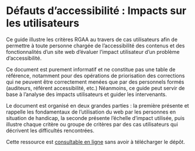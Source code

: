 # Défauts d’accessibilité : Impacts sur les utilisateurs

Ce guide illustre les critères RGAA au travers de cas utilisateurs afin de permettre à toute personne chargée de l’accessibilité des contenus et des fonctionnalités d’un site web d’évaluer l’impact utilisateur d’un problème d’accessibilité.

Ce document est purement informatif et ne constitue pas une table de référence, notamment pour des opérations de priorisation des corrections qui ne peuvent être correctement menées que par des personnels formés (auditeurs, référent accessibilité, etc.) Néanmoins, ce guide peut servir de base à l’analyse des impacts utilisateurs et guider les intervenants.

Le document est organisé en deux grandes parties : la première présente et rappelle les fondamentaux de l’utilisation du web par les personnes en situation de handicap, la seconde présente l’échelle d’impact utilisée, puis illustre chaque critère ou groupe de critères par des cas utilisateurs qui décrivent les difficultés rencontrées.

Cette ressource est [consultable en ligne](http://disic.github.io/guide-impacts_utilisateurs) sans avoir à télécharger le dépôt.
